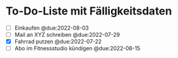 # To-Do-Liste mit Fälligkeitsdaten

* [ ] Einkaufen @due:2022-08-03
* [ ] Mail an XYZ schreiben @due:2022-07-29
* [X] Fahrrad putzen @due:2022-07-22
* [ ] Abo im Fitnessstudio kündigen @due:2022-08-15
